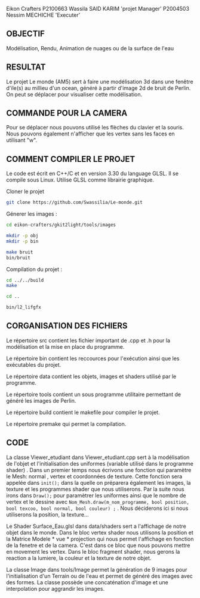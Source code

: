 Eikon Crafters
P2100663 Wassila SAID KARIM 'projet Manager'
P2004503 Nessim MECHICHE 'Executer'


## OBJECTIF

Modélisation, Rendu, Animation de nuages ou de la surface de l'eau

## RESULTAT

Le projet Le monde (AM5) sert à faire une modélisation 3d dans une fenêtre d'ile(s) au millieu d'un ocean, généré à partir d'image 2d de bruit de Perlin. On peut se déplacer pour visualiser cette modélisation.

## COMMANDE POUR LA CAMERA

Pour se déplacer nous pouvons utilisé les flèches du clavier et la souris.
Nous pouvons également n'afficher que les vertex sans les faces en utilisant "w".

## COMMENT COMPILER LE PROJET

Le code est écrit en C++/C et en version 3.30 du language GLSL.
Il se compile sous Linux. 
Utilise GLSL comme librairie graphique.



Cloner le projet
```bash
git clone https://github.com/Swassilia/Le-monde.git
````
Génerer les images : 
```bash
cd eikon-crafters/gkit2light/tools/images 

mkdir -p obj
mkdir -p bin

make bruit
bin/bruit
````

Compilation du projet : 
```bash
cd ../../build
make

cd ..

bin/l2_lifgfx
````

## CORGANISATION DES FICHIERS

Le répertoire src contient les fichier important de .cpp et .h pour la modélisation et la mise en place du programme.

Le répertoire bin contient les reccources pour l'exécution ainsi que les exécutables du projet.

Le répertoire data contient les objets, images et shaders utilisé par le programme.

Le répertoire tools contient un sous programme utilitaire permettant de généré les images de Perlin.

Le répertoire build contient le makefile pour compiler le projet.

Le répertoire premake qui permet la compilation.

## CODE

La classe Viewer_etudiant dans Viewer_etudiant.cpp sert à la modélisation de l'objet et l'initialisation des uniformes (variable utilisé dans le programme shader) . 
Dans un premier temps nous écrivons une fonction qui paramètre le Mesh: normal , vertex et coordonnées de texture. Cette fonction sera appelée dans ```init();``` dans la quelle on préparera également les images, la texture et les programmes shader que nous utiliserons. 
Par la suite nous irons dans ```Draw();```  pour paramètrer les uniformes ainsi que le nombre de vertex et le dessine avec ```Nom_Mesh.draw(m_nom_programme, bool position, bool texcoo, bool normal, bool couleur) ;``` . Nous déciderons ici si nous utiliserons la position, la texture...

Le Shader Surface_Eau.glsl dans data/shaders sert a l'affichage de notre objet dans le monde.
Dans le bloc vertex shader nous utilisons la position et la Matrice Modele \* vue \* projection qui nous permet l'affichage en fonction de la fenetre et de la camera. C'est dans ce bloc que nous pouvons mettre en movement les vertex.
Dans le bloc fragment shader, nous gerons la reaction a la lumiere, la couleur et la texture de notre objet. 

La classe Image dans tools/Image permet la génération de 9 images pour l'initialisation d'un Terrain ou de l'eau et permet de généré des images avec des formes. La classe possède une concaténation d'image et une interpolation pour aggrandir les images.
